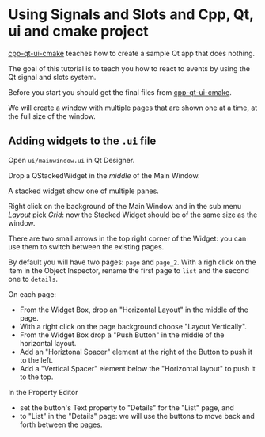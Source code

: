# Using Signals and Slots and  Cpp, Qt, ui and cmake project

[cpp-qt-ui-cmake](https://github.com/aoloe/cpp-qt-ui-cmake) teaches how to create a sample Qt app that does nothing.

The goal of this tutorial is to teach you how to react to events by using the Qt signal and slots system.

Before you start you should get the final files from [cpp-qt-ui-cmake](https://github.com/aoloe/cpp-qt-ui-cmake).

We will create a window with multiple pages that are shown one at a time, at the full size of the window.

## Adding widgets to the `.ui` file

Open `ui/mainwindow.ui` in Qt Designer.

Drop a QStackedWidget in the _middle_ of the Main Window.

A stacked widget show one of multiple panes.

Right click on the background of the Main Window and in the sub menu _Layout_ pick _Grid_: now the Stacked Widget should be of the same size as the window.

There are two small arrows in the top right corner of the Widget: you can use them to switch between the existing pages.

By default you will have two pages: `page` and `page_2`. With a righ click on the item in the Object Inspector, rename the first page to `list` and the second one to `details`.

On each page:

- From the Widget Box, drop an "Horizontal Layout" in the middle of the page.
- With a right click on the page background choose "Layout Vertically".
- From the Widget Box drop a "Push Button" in the middle of the horizontal layout.
- Add an "Horiztonal Spacer" element at the right of the Button to push it to the left.
- Add a "Vertical Spacer" element below the "Horizontal layout" to push it to the top.

In the Property Editor

- set the button's Text property to "Details" for the "List" page, and
- to "List" in the "Details" page: we will use the buttons to move back and forth between the pages.

